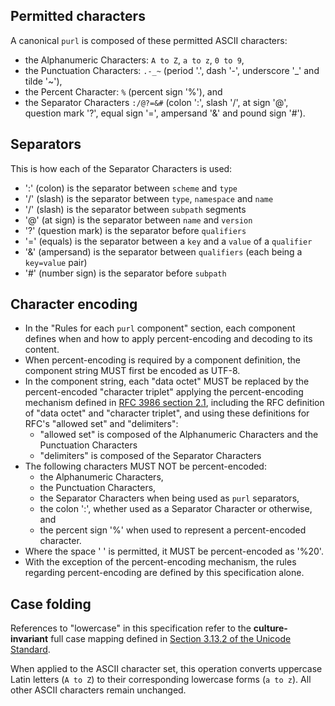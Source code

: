 ## Permitted characters

A canonical ``purl`` is composed of these permitted ASCII characters:

- the Alphanumeric Characters: ``A to Z``, ``a to z``, ``0 to 9``,
- the Punctuation Characters: ``.-_~`` (period '.',
  dash '-', underscore '_' and tilde '~'),
- the Percent Character: ``%`` (percent sign '%'), and
- the Separator Characters ``:/@?=&#`` (colon ':', slash '/', at sign '@',
  question mark '?', equal sign '=', ampersand '&' and pound sign '#').

## Separators

This is how each of the Separator Characters is used:

- ':' (colon) is the separator between ``scheme`` and ``type``
- '/' (slash) is the separator between ``type``, ``namespace`` and ``name``
- '/' (slash) is the separator between ``subpath`` segments
- '@' (at sign) is the separator between ``name`` and  ``version``
- '?' (question mark) is the separator before ``qualifiers``
- '=' (equals) is the separator between a ``key`` and a ``value`` of a
  ``qualifier``
- '&' (ampersand) is the separator between ``qualifiers`` (each being a
  ``key=value`` pair)
- '#' (number sign) is the separator before ``subpath``

## Character encoding

- In the "Rules for each ``purl`` component" section, each component
  defines when and how to apply percent-encoding and decoding to its content.
- When percent-encoding is required by a component definition, the component
  string MUST first be encoded as UTF-8.
- In the component string, each "data octet" MUST be replaced by the
  percent-encoded "character triplet" applying the percent-encoding mechanism
  defined in [RFC 3986 section 2.1](https://datatracker.ietf.org/doc/html/rfc3986#section-2.1),
  including the RFC definition of "data octet" and "character triplet",
  and using these definitions for RFC's "allowed set" and "delimiters":
  - "allowed set" is composed of the Alphanumeric Characters and the
    Punctuation Characters
  - "delimiters" is composed of the Separator Characters
- The following characters MUST NOT be percent-encoded:
  - the Alphanumeric Characters,
  - the Punctuation Characters,
  - the Separator Characters when being used as ``purl`` separators,
  - the colon ':', whether used as a Separator Character or otherwise, and
  - the percent sign '%' when used to represent a percent-encoded character.
- Where the space ' ' is permitted, it MUST be percent-encoded as '%20'.
- With the exception of the percent-encoding mechanism, the rules regarding
  percent-encoding are defined by this specification alone.

## Case folding

References to "lowercase" in this specification refer to the **culture-invariant**
full case mapping defined in
[Section 3.13.2 of the Unicode Standard](https://www.unicode.org/versions/Unicode16.0.0/core-spec/chapter-3/#G34078).

When applied to the ASCII character set, this operation converts uppercase
Latin letters (``A to Z``) to their corresponding lowercase forms (``a to z``).
All other ASCII characters remain unchanged.
